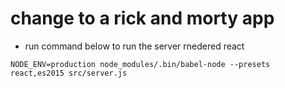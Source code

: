 # change to a rick and morty app 
 
 * run command below to run the server rnedered react 
 ```
NODE_ENV=production node_modules/.bin/babel-node --presets react,es2015 src/server.js
 ```
